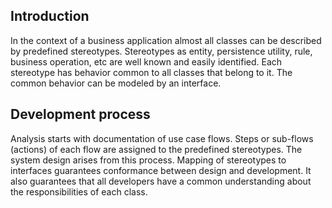 ## Introduction ##
In the context of a business application almost all classes can be described by predefined stereotypes. Stereotypes as entity, persistence utility, rule, business operation, etc are well known and easily identified. Each stereotype has behavior common to all classes that belong to it. The common behavior can be modeled by an interface.

## Development process ##
Analysis starts with documentation of use case flows. Steps or  sub-flows (actions) of each flow are assigned to the predefined stereotypes. The system design arises from this process. Mapping of stereotypes to interfaces guarantees conformance between design and development. It also guarantees that all developers have a common understanding about the responsibilities of each class.